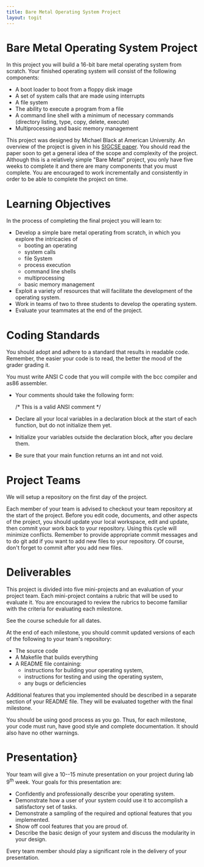 ```yaml
---
title: Bare Metal Operating System Project
layout: togit
---
```


# Bare Metal Operating System Project

In this project you will build a 16-bit bare metal operating system
from scratch.  Your finished operating system will consist of the
following components:

* A boot loader to boot from a floppy disk image
* A set of system calls that are made using interrupts
* A file system
* The ability to execute a program from a file
* A command line shell with a minimum of necessary commands (directory listing, type, copy, delete, execute)
* Multiprocessing and basic memory management


This project was designed by Michael Black at American University. An
overview of the project is given in his [SIGCSE
 paper](OS_paper_for_sigcse_2009_final.pdf). You should read the
paper soon to get a general idea of the scope and complexity of the
project. Although this is a relatively simple "Bare Metal" project,
you only have five weeks to complete it and there are many components
that you must complete. You are encouraged to work incrementally and
consistently in order to be able to complete the project on time.

# Learning Objectives

In the process of completing the final project you will learn to:

* Develop a simple bare metal operating from scratch, in which
you explore the intricacies of
    - booting an operating
    - system calls
    - file System
    - process execution
    - command line shells
    - multiprocessing
    - basic memory management
* Exploit a variety of resources that will facilitate the
development of the operating system.
* Work in teams of two to three students to develop the
operating system.
* Evaluate your teammates at the end of the project.


# Coding Standards

You should adopt and adhere to a standard that results in readable
code. Remember, the easier your code is to read, the better the mood
of the grader grading it.

You must write ANSI C code that you will compile with the bcc compiler
and as86 assembler.

* Your comments should take the following form:

    /* This is a valid ANSI comment */

* Declare all your local variables in a declaration block at the start
  of each function, but do not initialize them yet.
* Initialize your variables outside the declaration block, after you
  declare them.
* Be sure that your main function returns an int and not void.


# Project Teams

We will setup a repository on the first day of the project.

Each member of your team is advised to checkout your team repository
at the start of the project.  Before you edit code, documents, and
other aspects of the project, you should update your local workspace,
edit and update, then commit your work back to your repository.  Using
this cycle will minimize conflicts.  Remember to provide appropriate
commit messages and to do git add if you want to add new files to your
repository.  Of course, don't forget to commit after you add new
files.


# Deliverables

This project is divided into five mini-projects and an evaluation of
your project team.  Each mini-project contains a rubric that will be
used to evaluate it.  You are encouraged to review the rubrics to
become familiar with the criteria for evaluating each milestone.

See the course schedule for all dates.

At the end of each milestone, you should commit updated versions of
each of the following to your team's repository:

* The source code
* A Makefile that builds everything
* A README file containing:
  - instructions for building your operating system,
  - instructions for testing and using the operating system,
  - any bugs or deficiencies

Additional features that you implemented should be described in a
separate section of your README file. They will be evaluated together
with the final milestone.

You should be using good process as you go.  Thus, for each milestone,
your code must run, have good style and complete documentation.  It
should also have no other warnings.


# Presentation}

Your team will give a 10--15 minute presentation on your project
during lab $9^{\textrm{th}}$ week.  Your goals for this presentation
are:
* Confidently and professionally describe your operating system.
* Demonstrate how a user of your system could use it to accomplish a
  satisfactory set of tasks.
* Demonstrate a sampling of the required and optional features that
  you implemented.
* Show off cool features that you are proud of.
* Describe the basic design of your system and discuss the modularity
  in your design.

Every team member should play a significant role in the delivery of
your presentation.
